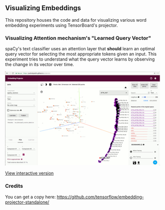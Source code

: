 Visualizing Embeddings
---

This repository houses the code and data for visualizing various word embedding experiments using TensorBoard's projector.


### Visualizing Attention mechanism's "Learned Query Vector"

spaCy's text classifier uses an attention layer that **should** learn an optimal query vector for
selecting the most appropriate tokens given an input. This experiment tries to understand what the query 
vector learns by observing the change in its vector over time.

![alt text](https://github.com/justindujardin/projector/raw/ab50806029db3f7dea9d3064ce5ac7cb64fc7753/oss_data/spaCy_attn_learned_query_vector_preview.gif "Attention mechanism query vector learned over 200 training iterations")

[View interactive version](https://justindujardin.github.io/projector/)



### Credits

You can get a copy here: https://github.com/tensorflow/embedding-projector-standalone/



